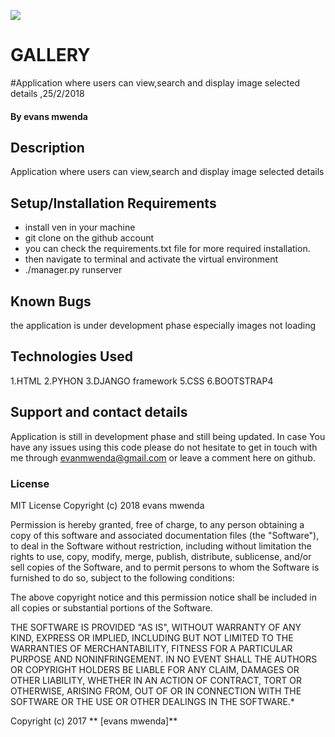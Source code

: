 ![](/home/evans/Pictures/best.png)
# GALLERY
#Application where users can view,search and display image selected details ,25/2/2018
#### By **evans mwenda**
## Description
Application where users can view,search and display image selected details 
## Setup/Installation Requirements
* install ven in your machine
* git clone on the github account
* you can check the requirements.txt file for more required installation.
* then navigate to terminal and activate the virtual environment
* ./manager.py runserver

## Known Bugs
the application is under development phase especially images not loading
## Technologies Used
1.HTML
2.PYHON
3.DJANGO framework
5.CSS
6.BOOTSTRAP4
## Support and contact details
Application is still in development phase and still being updated. In case You have any issues using this code please do not hesitate to get in touch with me through evanmwenda@gmail.com or leave a comment here on github.


### License
MIT License
Copyright (c) 2018 evans mwenda

Permission is hereby granted, free of charge, to any person obtaining a copy of this software and associated documentation files (the "Software"), to deal in the Software without restriction, including without limitation the rights to use, copy, modify, merge, publish, distribute, sublicense, and/or sell copies of the Software, and to permit persons to whom the Software is furnished to do so, subject to the following conditions:

The above copyright notice and this permission notice shall be included in all copies or substantial portions of the Software.

THE SOFTWARE IS PROVIDED "AS IS", WITHOUT WARRANTY OF ANY KIND, EXPRESS OR IMPLIED, INCLUDING BUT NOT LIMITED TO THE WARRANTIES OF MERCHANTABILITY, FITNESS FOR A PARTICULAR PURPOSE AND NONINFRINGEMENT. IN NO EVENT SHALL THE AUTHORS OR COPYRIGHT HOLDERS BE LIABLE FOR ANY CLAIM, DAMAGES OR OTHER LIABILITY, WHETHER IN AN ACTION OF CONTRACT, TORT OR OTHERWISE, ARISING FROM, OUT OF OR IN CONNECTION WITH THE SOFTWARE OR THE USE OR OTHER DEALINGS IN THE SOFTWARE.*

Copyright (c) 2017 ** [evans mwenda]**
